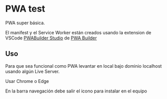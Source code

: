 # PWA test

PWA super básica.

El manifest y el Service Worker están creados usando la extension de VSCode [PWABuilder Studio](https://marketplace.visualstudio.com/items?itemName=PWABuilder.pwa-studio) de [PWA Builder](https://www.pwabuilder.com/)

## Uso

Para que sea funcional como PWA levantar en local bajo dominio localhost usando algún Live Server.

Usar Chrome o Edge

En la barra navegación debe salir el icono para instalar en el equipo
